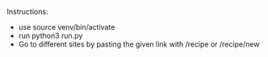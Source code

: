 Instructions:
- use source venv/bin/activate
- run python3 run.py
- Go to different sites by pasting the given link with /recipe or /recipe/new
